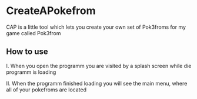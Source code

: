 # CreateAPokefrom

CAP is a little tool which lets you create your own set of Pok3froms for my game called Pok3from

## How to use

I.  When you open the programm you are visited by a splash screen while die programm is loading

II. When the programm finished loading you will see the main menu, where all of your pokefroms are located
